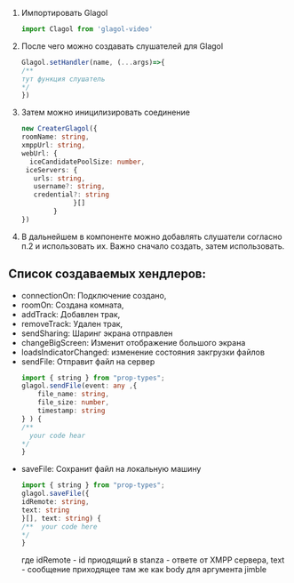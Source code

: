 
1. Импортировать Glagol
   ```javascript
   import Clagol from 'glagol-video'
   ```

2. После чего можно создавать слушателей для Glagol
   ```javascript
   Glagol.setHandler(name, (...args)=>{
   /**
   тут функция слушатель
   */
   })
   ```
3. Затем можно иницилизировать соединение
   ```typescript
   new CreaterGlagol({
   roomName: string,
   xmppUrl: string,
   webUrl: {
     iceCandidatePoolSize: number,
    iceServers: {
      urls: string,
      username?: string,
      credential?: string
                }[]
           }
   })
   ```
4. В дальнейшем в компоненте можно добавлять слушатели согласно п.2 и использовать их. Важно сначало создать, затем
   использовать.

## Список создаваемых хендлеров:

- connectionOn: Подключение создано,
- roomOn: Создана комната,
- addTrack: Добавлен трак,
- removeTrack: Удален трак,
- sendSharing: Шаринг экрана отправлен
- changeBigScreen: Изменит отображение большого экрана
- loadsIndicatorChanged: изменение состояния закгрузки файлов
- sendFile: Отправит файл на сервер
  ```typescript
  import { string } from "prop-types"; 
  glagol.sendFile(event: any ,{
      file_name: string,
      file_size: number,
      timestamp: string
  } ) {
  /**
    your code hear
  */
  }
  ```
- saveFile: Сохранит файл на локальную машину
  ```typescript
  import { string } from "prop-types"; 
  glagol.saveFile({
  idRemote: string,
  text: string
  }[], text: string) {
  /**  your code here
  */
  }
  ```
  где idRemote - id приодящий в stanza - ответе от 
  XMPP сервера, text - сообщение приходящее там же как body для 
  аргумента jimble
